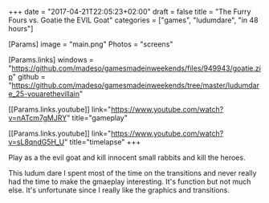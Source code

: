 +++
date = "2017-04-21T22:05:23+02:00"
draft = false
title = "The Furry Fours vs. Goatie the EVIL Goat"
categories = ["games", "ludumdare", "in 48 hours"]

[Params]
image = "main.png"
Photos = "screens"

[Params.links]
windows = "https://github.com/madeso/gamesmadeinweekends/files/949943/goatie.zip"
github = "https://github.com/madeso/gamesmadeinweekends/tree/master/ludumdare_25-youarethevillain"

[[Params.links.youtube]]
link="https://www.youtube.com/watch?v=nATcm7gMJRY"
title="gameplay"

[[Params.links.youtube]]
link="https://www.youtube.com/watch?v=sL8qndG5H_U"
title="timelapse"
+++

Play as a the evil goat and kill innocent small rabbits and kill the heroes.

This ludum dare I spent most of the time on the transitions and never really had the time to make the gmaeplay interesting. It's function but not much else. It's unfortunate since I really like the graphics and transitions.
